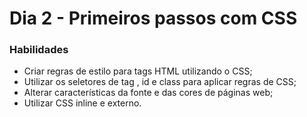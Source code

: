 # Dia 2 - Primeiros passos com CSS

### Habilidades

* Criar regras de estilo para tags HTML utilizando o CSS;
* Utilizar os seletores de tag , id e class para aplicar regras de CSS;
* Alterar características da fonte e das cores de páginas web;
* Utilizar CSS inline e externo.
